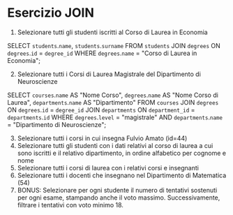 Esercizio JOIN
===
1. Selezionare tutti gli studenti iscritti al Corso di Laurea in Economia

  SELECT `students`.`name`, `students`.`surname`
  FROM `students`
  JOIN `degrees` ON `degrees`.`id` = `degree_id`
  WHERE `degrees`.`name` = "Corso di Laurea in Economia";

2. Selezionare tutti i Corsi di Laurea Magistrale del Dipartimento di
Neuroscienze

  SELECT `courses`.`name` AS "Nome Corso", `degrees`.`name` AS "Nome Corso di Laurea", `departments`.`name` AS "Dipartimento"
  FROM `courses`
  JOIN `degrees` ON `degrees`.`id` = `degree_id`
  JOIN `departments` ON `department_id` = `departments`.`id`
  WHERE `degrees`.`level` = "magistrale" 
  AND `departments`.`name` = "Dipartimento di Neuroscienze";

3. Selezionare tutti i corsi in cui insegna Fulvio Amato (id=44)
4. Selezionare tutti gli studenti con i dati relativi al corso di laurea a cui
sono iscritti e il relativo dipartimento, in ordine alfabetico per cognome e
nome
5. Selezionare tutti i corsi di laurea con i relativi corsi e insegnanti
6. Selezionare tutti i docenti che insegnano nel Dipartimento di
Matematica (54)
7. BONUS: Selezionare per ogni studente il numero di tentativi sostenuti
per ogni esame, stampando anche il voto massimo. Successivamente,
filtrare i tentativi con voto minimo 18.